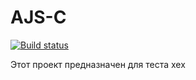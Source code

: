 # AJS-C

[![Build status](https://ci.appveyor.com/api/projects/status/ваш-статус?svg=true)](https://ci.appveyor.com/project/Artur0795/unit-testing-project)


Этот проект предназначен для теста хех